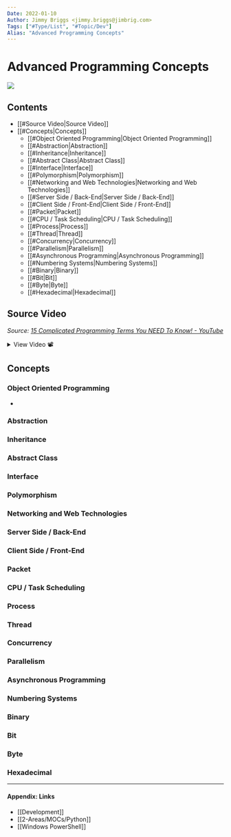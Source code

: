 ```yaml
---
Date: 2022-01-10
Author: Jimmy Briggs <jimmy.briggs@jimbrig.com>
Tags: ["#Type/List", "#Topic/Dev"]
Alias: "Advanced Programming Concepts"
---
```


# Advanced Programming Concepts

![](https://i.imgur.com/Czw5nkn.png)

## Contents

- [[#Source Video|Source Video]]
- [[#Concepts|Concepts]]
	- [[#Object Oriented Programming|Object Oriented Programming]]
	- [[#Abstraction|Abstraction]]
	- [[#Inheritance|Inheritance]]
	- [[#Abstract Class|Abstract Class]]
	- [[#Interface|Interface]]
	- [[#Polymorphism|Polymorphism]]
	- [[#Networking and Web Technologies|Networking and Web Technologies]]
	- [[#Server Side / Back-End|Server Side / Back-End]]
	- [[#Client Side / Front-End|Client Side / Front-End]]
	- [[#Packet|Packet]]
	- [[#CPU / Task Scheduling|CPU / Task Scheduling]]
	- [[#Process|Process]]
	- [[#Thread|Thread]]
	- [[#Concurrency|Concurrency]]
	- [[#Parallelism|Parallelism]]
	- [[#Asynchronous Programming|Asynchronous Programming]]
	- [[#Numbering Systems|Numbering Systems]]
	- [[#Binary|Binary]]
	- [[#Bit|Bit]]
	- [[#Byte|Byte]]
	- [[#Hexadecimal|Hexadecimal]]


## Source Video

*Source: [15 Complicated Programming Terms You NEED To Know! - YouTube](https://www.youtube.com/watch?v=-H7PXerOgiY)*

<details><summary>View Video 📽️</summary><p>
<div style="display: block; position: relative; width: 100%; height: 0px; --aspect-ratio:9/16; padding-bottom: calc(var(--aspect-ratio) * 100%);"><iframe src="https://www.youtube.com/embed/-H7PXerOgiY" allow="fullscreen" style="position: absolute; top: 0px; left: 0px; height: 100%; width: 100%;"></iframe></div></p></details>


## Concepts

### Object Oriented Programming

- 

### Abstraction

### Inheritance

### Abstract Class

### Interface

### Polymorphism

### Networking and Web Technologies

### Server Side / Back-End

### Client Side / Front-End

### Packet

### CPU / Task Scheduling

### Process

### Thread

### Concurrency

### Parallelism

### Asynchronous Programming

### Numbering Systems

### Binary

### Bit

### Byte

### Hexadecimal

***

#### Appendix: Links

- [[Development]]
- [[2-Areas/MOCs/Python]]
- [[Windows PowerShell]]